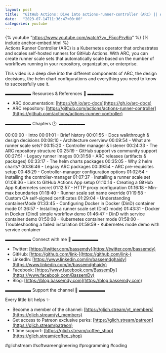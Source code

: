```yaml
---
layout: post
title:  "GitHub Actions: Dive into actions-runner-controller (ARC) || Advanced installation &amp; configuration"
date:   "2023-07-14T11:36:47+00:00"
categories: youtube
---
```

{% youtube  "https://www.youtube.com/watch?v=_F5ocPrv6io" %}
{% include anchor-embed.html %}
<br />
Actions Runner Controller (ARC) is a Kubernetes operator that orchestrates and scales self-hosted runners for GitHub Actions. With ARC, you can create runner scale sets that automatically scale based on the number of workflows running in your repository, organization, or enterprise.

This video is a deep dive into the different components of ARC, the design decisions, the helm chart configurations and everything you need to know to successfully use it.

▬▬▬▬▬▬ Resources &amp; References 📕 ▬▬▬▬▬▬

- ARC documentation: [https://gh.io/arc-docs](https://gh.io/arc-docs)
- ARC repository: [https://github.com/actions/actions-runner-controller](https://github.com/actions/actions-runner-controller)

▬▬▬▬▬▬ Chapters 🕐  ▬▬▬▬▬▬

00:00:00 - Intro 
00:01:01 - Brief history 
00:01:55 - Docs walkthrough &amp; design decisions 
00:08:10 - Architecture overview 
00:09:54 - What are runner scale sets? 
00:15:20 - Controller manager &amp; listener 
00:24:33 - The ARC repository structure 
00:25:19 - GitHub support vs community support 
00:27:51 - Legacy runner images 
00:31:58 - ARC releases (artifacts &amp; packages) 
00:33:17 - The helm charts packages 
00:35:05 - Why 2 helm charts? 
00:36:46 - Legacy ARC packages 
00:39:54 - ARC pre-requisites setup 
00:48:29 - Controller-manager configuration options 
01:02:54 - Installing the controller-manager 
01:07:37 - Installing a runner scale set 
01:08:36 - Link to GitHub Actions App setup 
01:10:14 - Creating a GitHub App Kubernetes secret 
01:12:57 - HTTP proxy configuration 
01:16:18 - Min-max boundaries 
01:18:40 - Runner scale set name override 
01:19:58 - Custom CA self-signed certificates 
01:29:04 - Understanding containerMode 
01:33:45 - Configuring Docker in Docker (DinD) container mode 
01:36:57 - Installing a runner scale set (DinD mode) 
01:43:31 - Docker in Docker (Dind) simple workflow demo 
01:46:47 - DinD with service container demo 
01:50:08 - Kubernetes container mode 
01:58:00 - Troubleshooting a failed installation 
01:59:59 - Kubernetes mode  demo with service container 

▬▬▬▬▬▬ Connect with me 👋 ▬▬▬▬▬▬

- Twitter: [https://twitter.com/bassemdy](https://twitter.com/bassemdy)
- GitHub: [https://github.com/link-](https://github.com/link-)
- LinkedIn: [https://www.linkedin.com/in/bassemdghaidy](https://www.linkedin.com/in/bassemdghaidy)
- Facebook: [https://www.facebook.com/BassemDy](https://www.facebook.com/BassemDy)
- Blog: [https://blog.bassemdy.com](https://blog.bassemdy.com)

▬▬▬▬▬▬ Support the channel 💜 ▬▬▬▬▬▬

Every little bit helps ✨
- Become a member of the channel: [https://glich.stream/yt_members](https://glich.stream/yt_members)
- Get access to Patreon exclusive perks: [https://glich.stream/patreon](https://glich.stream/patreon)
- 1 time support: [https://glich.stream/coffee_shop](https://glich.stream/coffee_shop)

#glichstream #softwareengineering #programming #coding
